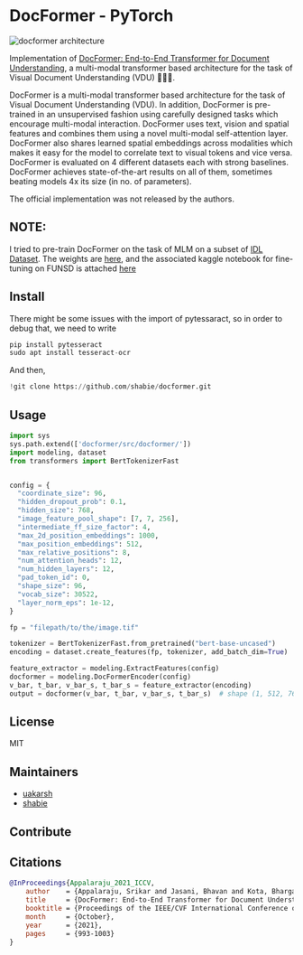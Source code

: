 # DocFormer - PyTorch

![docformer architecture](images/docformer-architecture.png)

Implementation of [DocFormer: End-to-End Transformer for Document Understanding](https://arxiv.org/abs/2106.11539), a multi-modal transformer based architecture for the task of Visual Document Understanding (VDU) 📄📄📄.

DocFormer is a multi-modal transformer based architecture for the task of Visual Document Understanding (VDU). In addition, DocFormer is pre-trained in an unsupervised fashion using carefully designed tasks which encourage multi-modal interaction. DocFormer uses text, vision and spatial features and combines them using a novel multi-modal self-attention layer. DocFormer also shares learned spatial embeddings across modalities which makes it easy for the model to correlate text to visual tokens and vice versa. DocFormer is evaluated on 4 different datasets each with strong baselines. DocFormer achieves state-of-the-art results on all of them, sometimes beating models 4x its size (in no. of parameters).

The official implementation was not released by the authors.

## NOTE:

I tried to pre-train DocFormer on the task of MLM on a subset of [IDL Dataset](https://github.com/furkanbiten/idl_data). The weights are [here](https://www.kaggle.com/code/akarshu121/downloading-docformer-weights), and the associated kaggle notebook for fine-tuning on FUNSD is attached [here](https://www.kaggle.com/code/akarshu121/ckpt-docformer-for-token-classification-on-funsd/notebook?scriptVersionId=118952199)

## Install

There might be some issues with the import of pytessaract, so in order to debug that, we need to write

```python
pip install pytesseract
sudo apt install tesseract-ocr
```

And then,

```python
!git clone https://github.com/shabie/docformer.git 


```

## Usage

```python
import sys 
sys.path.extend(['docformer/src/docformer/'])
import modeling, dataset
from transformers import BertTokenizerFast


config = {
  "coordinate_size": 96,
  "hidden_dropout_prob": 0.1,
  "hidden_size": 768,
  "image_feature_pool_shape": [7, 7, 256],
  "intermediate_ff_size_factor": 4,
  "max_2d_position_embeddings": 1000,
  "max_position_embeddings": 512,
  "max_relative_positions": 8,
  "num_attention_heads": 12,
  "num_hidden_layers": 12,
  "pad_token_id": 0,
  "shape_size": 96,
  "vocab_size": 30522,
  "layer_norm_eps": 1e-12,
}

fp = "filepath/to/the/image.tif"

tokenizer = BertTokenizerFast.from_pretrained("bert-base-uncased")
encoding = dataset.create_features(fp, tokenizer, add_batch_dim=True)

feature_extractor = modeling.ExtractFeatures(config)
docformer = modeling.DocFormerEncoder(config)
v_bar, t_bar, v_bar_s, t_bar_s = feature_extractor(encoding)
output = docformer(v_bar, t_bar, v_bar_s, t_bar_s)  # shape (1, 512, 768)
```

##  License

MIT

## Maintainers

- [uakarsh](https://github.com/uakarsh)
- [shabie](https://github.com/shabie)

## Contribute


## Citations

```bibtex
@InProceedings{Appalaraju_2021_ICCV,
    author    = {Appalaraju, Srikar and Jasani, Bhavan and Kota, Bhargava Urala and Xie, Yusheng and Manmatha, R.},
    title     = {DocFormer: End-to-End Transformer for Document Understanding},
    booktitle = {Proceedings of the IEEE/CVF International Conference on Computer Vision (ICCV)},
    month     = {October},
    year      = {2021},
    pages     = {993-1003}
}
```
